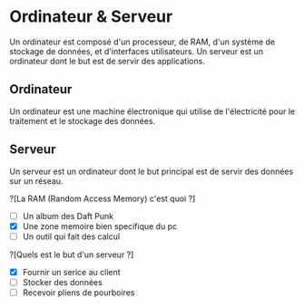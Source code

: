 # Ordinateur & Serveur

Un ordinateur est composé d'un processeur, de RAM, d'un système de stockage de données, et d'interfaces utilisateurs. Un serveur est un ordinateur dont le but est de servir des applications.

## Ordinateur

Un ordinateur est une machine électronique qui utilise de l'électricité pour le traitement et le stockage des données.

## Serveur

Un serveur est un ordinateur dont le but principal est de servir des données sur un réseau.

?[La RAM (Random Access Memory) c'est quoi ?]
-[ ] Un album des Daft Punk 
-[X] Une zone memoire bien specifique du pc 
-[ ] Un outil qui fait des calcul 

?[Quels est le but d'un serveur ?]
-[x] Fournir un serice au client 
-[ ] Stocker des données 
-[ ] Recevoir pliens de pourboires 
